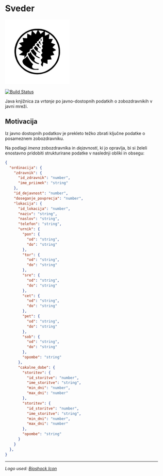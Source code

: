 # Sveder

![Logo](logo.png)

[![Build Status](https://travis-ci.com/Glusk/sveder.svg?branch=master)](https://travis-ci.com/Glusk/sveder)

Java knjižnica za *vrtanje* po javno-dostopnih podatkih o zobozdravnikih v
javni mreži.

## Motivacija

Iz javno dostopnih podatkov je prekleto težko zbrati ključne podatke o posameznem zobozdravniku.

Na podlagi *imena* zobozdravnika in *dejavnosti*, ki jo opravlja, bi si želeli enostavno  pridobiti
strukturirane podatke v naslednji obliki in obsegu:

``` json
{
  "ordinacija": {
    "zdravnik": {
      "id_zdravnik": "number",
      "ime_priimek": "string"
    },
    "id_dejavnost": "number",
    "doseganje_povprecja": "number",
    "lokacija": {
      "id_lokacija": "number",
      "naziv": "string",
      "naslov": "string",
      "telefon": "string",
      "urnik": {
        "pon": {
          "od": "string",
          "do": "string"
        },
        "tor": {
          "od": "string",
          "do": "string"
        },
        "sre": {
          "od": "string",
          "do": "string"
        },
        "cet": {
          "od": "string",
          "do": "string"
        },
        "pet": {
          "od": "string",
          "do": "string"
        },
        "sob": {
          "od": "string",
          "do": "string"
        },
        "opombe": "string"
      },
      "cakalne_dobe": {
        "storitev": {
          "id_storitve": "number",
          "ime_storitve": "string",
          "min_dni": "number",
          "max_dni": "number"
        },
        "storitev": {
          "id_storitve": "number",
          "ime_storitve": "string",
          "min_dni": "number",
          "max_dni": "number"
        },
        "opombe": "string"
      }
    }
  },
}
```

---

*Logo used: <a href="https://vectorified.com/bioshock-icon">Bioshock Icon</a>*
